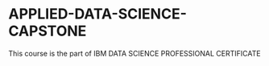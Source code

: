 # APPLIED-DATA-SCIENCE-CAPSTONE
This course is the part of IBM DATA SCIENCE PROFESSIONAL CERTIFICATE
